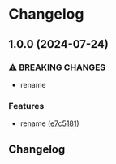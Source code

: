 # Changelog

## 1.0.0 (2024-07-24)


### ⚠ BREAKING CHANGES

* rename

### Features

* rename ([e7c5181](https://github.com/VU-ASE/core/commit/e7c518136e18e74cc35b71a8390af706f39e41c1))

## Changelog
